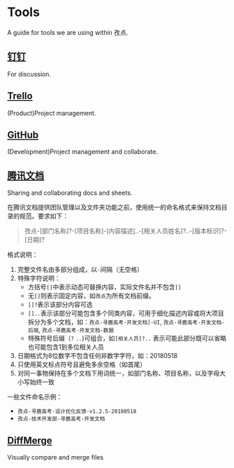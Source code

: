 # Tools

A guide for tools we are using within 孜点.

## [钉钉](https://im.dingtalk.com/)
For discussion.

## [Trello](https://trello.com/)
(Product)Project management.

## [GitHub](https://github.com/)
(Development)Project management and collaborate.

## [腾讯文档](docs.qq.com/)
Sharing and collaborating docs and sheets.

在腾讯文档提供团队管理以及文件夹功能之前，使用统一的命名格式来保持文档目录的规范。要求如下：

> 孜点-[部门名称]?-[项目名称]-[内容描述]..-[相关人员姓名]?..-[版本标识]?-[日期]?

格式说明：

1. 完整文件名由多部分组成，以`-`间隔（无空格）
2. 特殊字符说明：
    - 方括号`[]`中表示动态可替换内容，实际文件名并不包含`[]`
    - 无`[]`则表示固定内容，如`孜点`为所有文档前缀。
    - `[]?`表示该部分内容可选
    - `[]..`表示该部分可能包含多个同类内容，可用于细化描述内容或将大项目拆分为多个文档，如：`孜点-寻鹿高考-开发文档]-UI`, `孜点-寻鹿高考-开发文档-后端`, `孜点-寻鹿高考-开发文档-数据`
    - 特殊符号后缀（`?` `..`)可组合，如`[相关人员]?..` 表示可能此部分既可以省略也可能包含1到多位相关人员
3. 日期格式为8位数字不包含任何非数字字符，如：20180518
4. 只使用英文标点符号且避免多余空格（如首尾）
5. 对同一事物保持在多个文档下用词统一，如部门名称、项目名称，以及字母大小写始终一致

一些文件命名示例：

- `孜点-寻鹿高考-设计优化反馈-v1.2.5-20180518`
- `孜点-技术开发部-寻鹿高考-开发文档`

## [DiffMerge](https://www.sourcegear.com/diffmerge/)
Visually compare and merge files